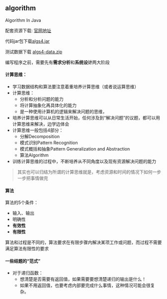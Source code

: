 ## algorithm
Algorithm In Java


配套资源下载: [官网地址](https://algs4.cs.princeton.edu/code/) 

代码jar包下载[algs4.jar](https://algs4.cs.princeton.edu/code/algs4.jar)

测试数据下载 [algs4-data.zip](https://algs4.cs.princeton.edu/code/algs4-data.zip)


编写程序之前，需要先有**需求分析**和**系统设计**两大阶段

#### 计算思维：
- 学习数据结构和算法要注意着重培养计算思维（或者说运算思维）
- 计算思维：
    - 分析和分析问题的能力
    - 将计算抽象化再具体化的能力
    - 是一种使用计算机的逻辑来解决问题的思维，
- 培养计算思维可以从日常生活开始，任何涉及到“解决问题”的议题，都可以用计算思维来解决，边学边体会
- 计算思维一般包括4部分：
    - 分解Decomposition
    - 模式识别Pattern Recognition
    - 模式概括和抽象Pattern Generalization and Abstraction
    - 算法Algorithm
- 训练计算思维的过程中，不断培养从不同角度以及现有资源解决问题的能力

> 其实也可以归结为所谓的计算思维就是，考虑资源和时间的情况下如何一步一步把事情做完


#### 算法
算法的5个条件：
- 输入、输出
- 明确性
- **有效性**
- **有限性**

算法和过程是不同的，算法要求在有限步骤内解决某项工作或问题，而过程不需要满足算法有限性的要求


#### 一些结题的“范式”
- 对于递归函数：
  - 想清楚是否需要有返回值，如果需要要想清楚递归的输出是什么！
  - 如果不用返回值，也要考虑内部要完成什么事情，这种情况可能会很复杂。

